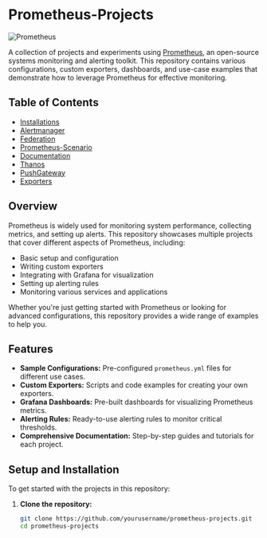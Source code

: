 # Prometheus-Projects

![Prometheus](https://img.shields.io/badge/Prometheus-Monitoring-orange?style=flat&logo=prometheus)

A collection of projects and experiments using [Prometheus](https://prometheus.io/), an open-source systems monitoring and alerting toolkit. This repository contains various configurations, custom exporters, dashboards, and use-case examples that demonstrate how to leverage Prometheus for effective monitoring.

## Table of Contents

- [Installations](#Installations)
- [Alertmanager](#Alertmanager)
- [Federation](#Federation)
- [Prometheus-Scenario](#Prometheus-Scenario)
- [Documentation](#Documentation)
- [Thanos](#Thanos)
- [PushGateway](#PushGateway)
- [Exporters](#Exporters)

## Overview

Prometheus is widely used for monitoring system performance, collecting metrics, and setting up alerts. This repository showcases multiple projects that cover different aspects of Prometheus, including:

- Basic setup and configuration
- Writing custom exporters
- Integrating with Grafana for visualization
- Setting up alerting rules
- Monitoring various services and applications

Whether you're just getting started with Prometheus or looking for advanced configurations, this repository provides a wide range of examples to help you.

## Features

- **Sample Configurations:** Pre-configured `prometheus.yml` files for different use cases.
- **Custom Exporters:** Scripts and code examples for creating your own exporters.
- **Grafana Dashboards:** Pre-built dashboards for visualizing Prometheus metrics.
- **Alerting Rules:** Ready-to-use alerting rules to monitor critical thresholds.
- **Comprehensive Documentation:** Step-by-step guides and tutorials for each project.

## Setup and Installation

To get started with the projects in this repository:

1. **Clone the repository:**

   ```bash
   git clone https://github.com/yourusername/prometheus-projects.git
   cd prometheus-projects
